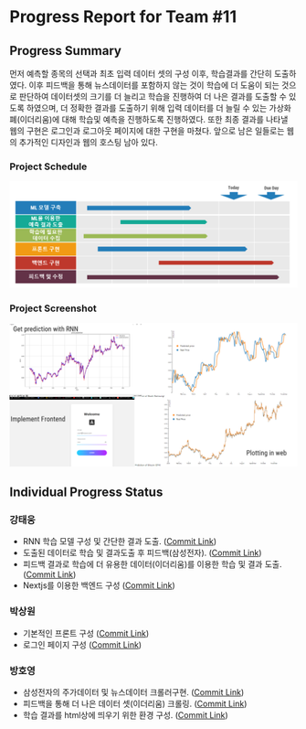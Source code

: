 # Progress Report for Team #11

## Progress Summary 
먼저 예측할 종목의 선택과 최초 입력 데이터 셋의 구성 이후, 학습결과를 간단히 도출하였다.
이후 피드백을 통해 뉴스데이터를 포함하지 않는 것이 학습에 더 도움이 되는 것으로 판단하여 데이터셋의 크기를 더 늘리고 학습을 진행하여 더 나은 결과를 도출할 수 있도록 하였으며,
더 정확한 결과를 도출하기 위해 입력 데이터를 더 늘릴 수 있는 가상화폐(이더리움)에 대해 학습및 예측을 진행하도록 진행하였다.
또한 최종 결과를 나타낼 웹의 구현은 로그인과 로그아웃 페이지에 대한 구현을 마쳤다.
앞으로 남은 일들로는 웹의 추가적인 디자인과 웹의 호스팅 남아 있다.

### Project Schedule
![Sample Gantt](/imgs/gantt.png)

### Project Screenshot
![Sample UI](/imgs/midresult.png)


## Individual Progress Status
### 강태웅
* RNN 학습 모델 구성 및 간단한 결과 도출. ([Commit Link](https://github.com/kang-tw/Analysis-stock-chart-with-ML/commit/135c71aadb68456baa67624984cacd457943b880))
* 도출된 데이터로 학습 및 결과도출 후 피드백(삼성전자). ([Commit Link](https://github.com/kang-tw/Analysis-stock-chart-with-ML/commit/779be4463e1394b984dd132006959fe38daacec9))
* 피드백 결과로 학습에 더 유용한 데이터(이더리움)를 이용한 학습 및 결과 도출. ([Commit Link](https://github.com/kang-tw/Analysis-stock-chart-with-ML/commit/ab71b55877baa33363605332639ed74d6f7cb4df))
* Nextjs를 이용한 백엔드 구성  ([Commit Link](https://github.com/kang-tw/Analysis-stock-chart-with-ML/tree/backend))

### 박상원
* 기본적인 프론트 구성 ([Commit Link](https://github.com/kang-tw/Analysis-stock-chart-with-ML/tree/login))
* 로그인 페이지 구성 ([Commit Link](https://github.com/kang-tw/Analysis-stock-chart-with-ML/tree/login))


### 방호영
* 삼성전자의 주가데이터 및 뉴스데이터 크롤러구현. ([Commit Link](https://github.com/kang-tw/Analysis-stock-chart-with-ML/commit/be0f58771fe94bb4adf74fad3bbc77698709c488))
* 피드백을 통해 더 나은 데이터 셋(이더리움) 크롤링. ([Commit Link](https://github.com/kang-tw/Analysis-stock-chart-with-ML/commit/88e5e6111ffab4617b284bb8f1412370541da786))
* 학습 결과를 html상에 띄우기 위한 환경 구성. ([Commit Link](https://github.com/kang-tw/Analysis-stock-chart-with-ML/commit/d89ca807a202ffeb1a242630e2197efea874c91a))

